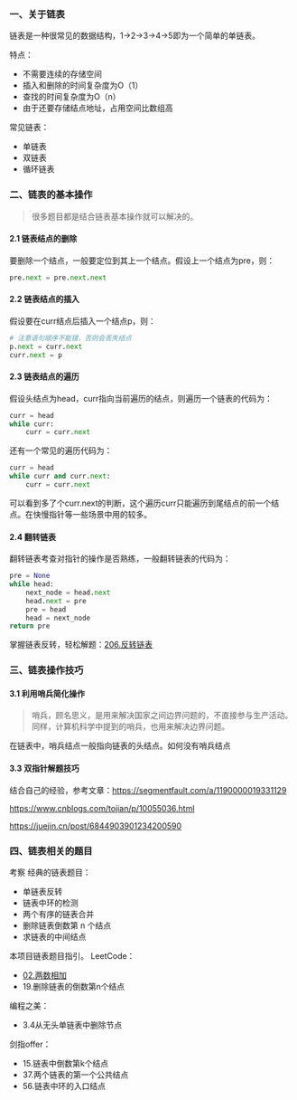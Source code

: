 ### 一、关于链表

链表是一种很常见的数据结构，1->2->3->4->5即为一个简单的单链表。

特点：
- 不需要连续的存储空间
- 插入和删除的时间复杂度为O（1）
- 查找的时间复杂度为O（n）
- 由于还要存储结点地址，占用空间比数组高

常见链表：
- 单链表
- 双链表
- 循环链表

### 二、链表的基本操作

> 很多题目都是结合链表基本操作就可以解决的。

#### 2.1 链表结点的删除
要删除一个结点，一般要定位到其上一个结点。假设上一个结点为pre，则：

```py
pre.next = pre.next.next
```
#### 2.2 链表结点的插入
假设要在curr结点后插入一个结点p，则：
```py
# 注意语句顺序不能错，否则会丢失结点
p.next = curr.next
curr.next = p
```

#### 2.3 链表结点的遍历
假设头结点为head，curr指向当前遍历的结点，则遍历一个链表的代码为：
```py
curr = head
while curr:
    curr = curr.next
```
还有一个常见的遍历代码为：
```py
curr = head
while curr and curr.next:
    curr = curr.next
```
可以看到多了个curr.next的判断，这个遍历curr只能遍历到尾结点的前一个结点。在快慢指针等一些场景中用的较多。

#### 2.4 翻转链表

翻转链表考查对指针的操作是否熟练，一般翻转链表的代码为：
```py
pre = None
while head:
    next_node = head.next
    head.next = pre
    pre = head
    head = next_node
return pre
```
掌握链表反转，轻松解题：[206.反转链表](../leetcode/206.反转链表/readme.md)

### 三、链表操作技巧

#### 3.1 利用哨兵简化操作
> 哨兵，顾名思义，是用来解决国家之间边界问题的，不直接参与生产活动。同样，计算机科学中提到的哨兵，也用来解决边界问题。

在链表中，哨兵结点一般指向链表的头结点。如何没有哨兵结点





#### 3.3 双指针解题技巧

结合自己的经验，参考文章：https://segmentfault.com/a/1190000019331129

https://www.cnblogs.com/tojian/p/10055036.html

https://juejin.cn/post/6844903901234200590



### 四、链表相关的题目
考察
经典的链表题目：
- 单链表反转
- 链表中环的检测
- 两个有序的链表合并
- 删除链表倒数第 n 个结点
- 求链表的中间结点

本项目链表题目指引。
LeetCode：
- [02.两数相加](../leetcode/02.两数相加/readme.md)
- 19.删除链表的倒数第n个结点

编程之美：
- 3.4从无头单链表中删除节点
  
剑指offer：
- 15.链表中倒数第k个结点
- 37.两个链表的第一个公共结点
- 56.链表中环的入口结点
